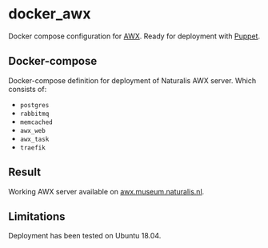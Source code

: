 # docker_awx

Docker compose configuration for [AWX](https://github.com/ansible/awx). Ready
for deployment with
[Puppet](https://github.com/naturalis/puppet-docker_compose).

## Docker-compose

Docker-compose definition for deployment of Naturalis AWX server. Which consists
of:

* `postgres`
* `rabbitmq`
* `memcached`
* `awx_web`
* `awx_task`
* `traefik`

## Result

Working AWX server available on
[awx.museum.naturalis.nl](https://awx.museum.naturalis.nl).

## Limitations

Deployment has been tested on Ubuntu 18.04.
